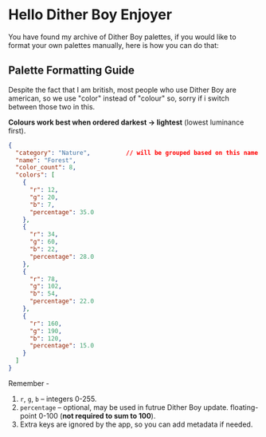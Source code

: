 # Hello Dither Boy Enjoyer

You have found my archive of Dither Boy palettes, if you would like to format your own palettes manually, here is how you can do that:

## Palette Formatting Guide

Despite the fact that I am british, most people who use Dither Boy are american, so we use "color" instead of "colour" so, sorry if i switch between those two in this.

**Colours work best when ordered darkest → lightest** (lowest luminance first).

```json
{
  "category": "Nature",          // will be grouped based on this name in dither boy 
  "name": "Forest",               
  "color_count": 8,                
  "colors": [                      
    {
      "r": 12,
      "g": 20,
      "b": 7,
      "percentage": 35.0
    },
    {
      "r": 34,
      "g": 60,
      "b": 22,
      "percentage": 28.0
    },
    {
      "r": 78,
      "g": 102,
      "b": 54,
      "percentage": 22.0
    },
    {
      "r": 160,
      "g": 190,
      "b": 120,
      "percentage": 15.0
    }
  ]
}
```
Remember - 
1. `r`, `g`, `b` – integers 0-255.
2. `percentage` – optional, may be used in futrue Dither Boy update. floating-point 0-100 (**not required to sum to 100**).
3. Extra keys are ignored by the app, so you can add metadata if needed.

